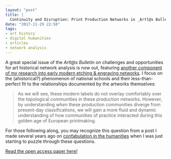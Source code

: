 ```yaml
---
layout: "post"
title: | 
  Continuity and Disruption: Print Production Networks in _Artl@s Bulletin_
date: "2017-11-29 22:50"
tags:
- art history
- digital humanities
- articles
- network analysis
---
```


A great special issue of the _Artl@s Bulletin_ on challenges and opportunities for art historical network analysis is now out, featuring [another component of my research into early modern etching & engraving networks][purdue].
I focus on the (ahistorical?) phenomenon of national schools and their less-than-perfect fit to the relationships documented by the artworks themselves:

>As we will see, these modern labels do not overlay comfortably over the topological communities in these production networks. However, by understanding _when_ these production communities diverge from present-day classifications, we will gain a more fluid and dynamic understanding of how communities of practice interacted during this golden age of European printmaking.

For those following along, you may recognize this question from a post I made several years ago on [confabulation in the humanities](/2015/03/21/confabulation-in-the-humanities.html) when I was just starting to puzzle through these questions.

[Read the open access paper here!][purdue]

[purdue]: https://docs.lib.purdue.edu/artlas/vol6/iss3/2/
